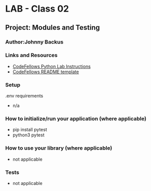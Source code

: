 # LAB - Class 02

## Project: Modules and Testing

### Author:Johnny Backus

### Links and Resources

- [CodeFellows Python Lab Instructions](https://codefellows.github.io/code-401-python-guide/reference/submission-instructions/labs/)
- [CodeFellows README template](https://codefellows.github.io/code-401-python-guide/reference/submission-instructions/labs/README-template.html)

### Setup
.env requirements
- n/a

### How to initialize/run your application (where applicable)

- pip install pytest
- python3 pytest

### How to use your library (where applicable)

- not applicable

### Tests

- not applicable

